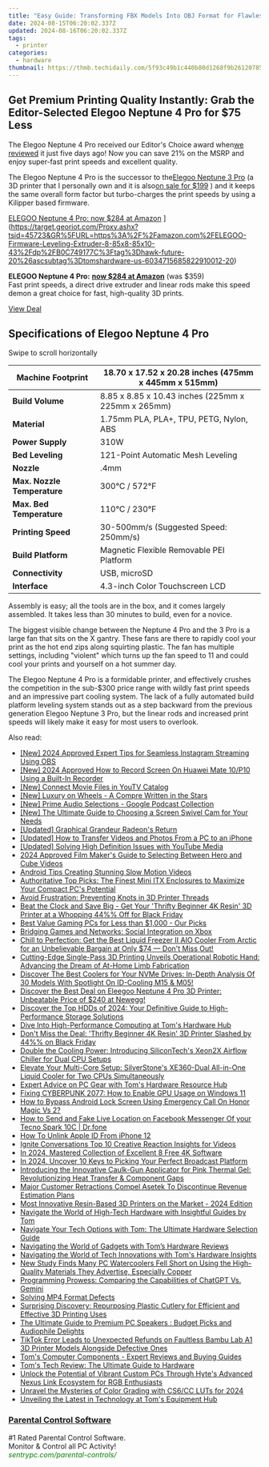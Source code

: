 ```yaml
---
title: "Easy Guide: Transforming FBX Models Into OBJ Format for Flawless 3D Printing"
date: 2024-08-15T06:20:02.337Z
updated: 2024-08-16T06:20:02.337Z
tags:
  - printer
categories:
  - hardware
thumbnail: https://thmb.techidaily.com/5f93c49b1c440b80d1268f9b261207858efb549976695493b8cd986466735cf6.jpg
---
```


## Get Premium Printing Quality Instantly: Grab the Editor-Selected Elegoo Neptune 4 Pro for $75 Less

The Elegoo Neptune 4 Pro received our Editor's Choice award when[we reviewed](https://www.tomshardware.com/reviews/elegoo-neptune-4-pro-3d-printer-review) it just five days ago! Now you can save 21% on the MSRP and enjoy super-fast print speeds and excellent quality.

 The Elegoo Neptune 4 Pro is the successor to the[Elegoo Neptune 3 Pro](https://www.tomshardware.com/reviews/elegoo-neptune-3-pro) (a 3D printer that I personally own and it is also[on sale for $199](https://target.georiot.com/Proxy.ashx?tsid=45723&GR%5FURL=https%3A%2F%2Famazon.com%2FELEGOO-Leveling-Dual-Gear-Removable-Capacitive%2Fdp%2FB0BJCQ59JS%3Fth%3D1%26tag%3Dhawk-future-20%26ascsubtag%3Dtomshardware-us-1855868188344193930-20) ) and it keeps the same overall form factor but turbo-charges the print speeds by using a Kilipper based firmware.

[ELEGOO Neptune 4 Pro: now $284 at Amazon](https://cdn.mos.cms.futurecdn.net/9zSdxpVwnL9hrRdNioy7Wh-200-100.jpg "ELEGOO Neptune 4 Pro: now $284 at Amazon") ](https://target.georiot.com/Proxy.ashx?tsid=45723&GR%5FURL=https%3A%2F%2Famazon.com%2FELEGOO-Firmware-Leveling-Extruder-8-85x8-85x10-43%2Fdp%2FB0C749177C%3Ftag%3Dhawk-future-20%26ascsubtag%3Dtomshardware-us-6034715685822910012-20)

**ELEGOO Neptune 4 Pro:** [**now $284 at Amazon**](https://target.georiot.com/Proxy.ashx?tsid=45723&GR%5FURL=https%3A%2F%2Famazon.com%2FELEGOO-Firmware-Leveling-Extruder-8-85x8-85x10-43%2Fdp%2FB0C749177C%3Ftag%3Dhawk-future-20%26ascsubtag%3Dtomshardware-us-8848727584626206515-20) (was $359)  
 Fast print speeds, a direct drive extruder and linear rods make this speed demon a great choice for fast, high-quality 3D prints.

[View Deal](https://target.georiot.com/Proxy.ashx?tsid=45723&GR%5FURL=https%3A%2F%2Famazon.com%2FELEGOO-Firmware-Leveling-Extruder-8-85x8-85x10-43%2Fdp%2FB0C749177C%3Ftag%3Dhawk-future-20%26ascsubtag%3Dtomshardware-us-6034715685822910012-20)

## Specifications of Elegoo Neptune 4 Pro

 Swipe to scroll horizontally

| **Machine Footprint**       | 18.70 x 17.52 x 20.28 inches (475mm x 445mm x 515mm) |
| --------------------------- | ---------------------------------------------------- |
| **Build Volume**            | 8.85 x 8.85 x 10.43 inches (225mm x 225mm x 265mm)   |
| **Material**                | 1.75mm PLA, PLA+, TPU, PETG, Nylon, ABS              |
| **Power Supply**            | 310W                                                 |
| **Bed Leveling**            | 121-Point Automatic Mesh Leveling                    |
| **Nozzle**                  | .4mm                                                 |
| **Max. Nozzle Temperature** | 300°C / 572°F                                        |
| **Max. Bed Temperature**    | 110°C / 230°F                                        |
| **Printing Speed**          | 30-500mm/s (Suggested Speed: 250mm/s)                |
| **Build Platform**          | Magnetic Flexible Removable PEI Platform             |
| **Connectivity**            | USB, microSD                                         |
| **Interface**               | 4.3-inch Color Touchscreen LCD                       |

 Assembly is easy; all the tools are in the box, and it comes largely assembled. It takes less than 30 minutes to build, even for a novice.

 The biggest visible change between the Neptune 4 Pro and the 3 Pro is a large fan that sits on the X gantry. These fans are there to rapidly cool your print as the hot end zips along squirting plastic. The fan has multiple settings, including "violent" which turns up the fan speed to 11 and could cool your prints and yourself on a hot summer day.

 The Elegoo Neptune 4 Pro is a formidable printer, and effectively crushes the competition in the sub-$300 price range with wildly fast print speeds and an impressive part cooling system. The lack of a fully automated build platform leveling system stands out as a step backward from the previous generation Elegoo Neptune 3 Pro, but the linear rods and increased print speeds will likely make it easy for most users to overlook.


<ins class="adsbygoogle"
     style="display:block"
     data-ad-format="autorelaxed"
     data-ad-client="ca-pub-7571918770474297"
     data-ad-slot="1223367746"></ins>



<ins class="adsbygoogle"
     style="display:block"
     data-ad-client="ca-pub-7571918770474297"
     data-ad-slot="8358498916"
     data-ad-format="auto"
     data-full-width-responsive="true"></ins>

<span class="atpl-alsoreadstyle">Also read:</span>
<div><ul>
<li><a href="https://digital-screen-recording.techidaily.com/new-2024-approved-expert-tips-for-seamless-instagram-streaming-using-obs/"><u>[New] 2024 Approved  Expert Tips for Seamless Instagram Streaming Using OBS</u></a></li>
<li><a href="https://screen-sharing-recording.techidaily.com/new-2024-approved-how-to-record-screen-on-huawei-mate-10p10-using-a-built-in-recorder/"><u>[New] 2024 Approved  How to Record Screen On Huawei Mate 10/P10 Using a Built-In Recorder</u></a></li>
<li><a href="https://extra-tips.techidaily.com/new-connect-movie-files-in-youtv-catalog/"><u>[New] Connect Movie Files in YouTV Catalog</u></a></li>
<li><a href="https://extra-approaches.techidaily.com/new-luxury-on-wheels-a-compre-written-in-the-stars/"><u>[New] Luxury on Wheels - A Compre Written in the Stars</u></a></li>
<li><a href="https://extra-support.techidaily.com/new-prime-audio-selections-google-podcast-collection/"><u>[New] Prime Audio Selections - Google Podcast Collection</u></a></li>
<li><a href="https://facebook-video-share.techidaily.com/new-the-ultimate-guide-to-choosing-a-screen-swivel-cam-for-your-needs/"><u>[New] The Ultimate Guide to Choosing a Screen Swivel Cam for Your Needs</u></a></li>
<li><a href="https://video-screen-grab.techidaily.com/updated-graphical-grandeur-radeons-return/"><u>[Updated] Graphical Grandeur  Radeon's Return</u></a></li>
<li><a href="https://some-knowledge.techidaily.com/updated-how-to-transfer-videos-and-photos-from-a-pc-to-an-iphone/"><u>[Updated] How to Transfer Videos and Photos From a PC to an iPhone</u></a></li>
<li><a href="https://extra-support.techidaily.com/updated-solving-high-definition-issues-with-youtube-media/"><u>[Updated] Solving High Definition Issues with YouTube Media</u></a></li>
<li><a href="https://some-techniques.techidaily.com/2024-approved-film-makers-guide-to-selecting-between-hero-and-cube-videos/"><u>2024 Approved  Film Maker's Guide to Selecting Between Hero and Cube Videos</u></a></li>
<li><a href="https://extra-information.techidaily.com/android-tips-creating-stunning-slow-motion-videos/"><u>Android Tips  Creating Stunning Slow Motion Videos</u></a></li>
<li><a href="https://hardware-tips.techidaily.com/authoritative-top-picks-the-finest-mini-itx-enclosures-to-maximize-your-compact-pcs-potential/"><u>Authoritative Top Picks: The Finest Mini ITX Enclosures to Maximize Your Compact PC's Potential</u></a></li>
<li><a href="https://hardware-tips.techidaily.com/avoid-frustration-preventing-knots-in-3d-printer-threads/"><u>Avoid Frustration: Preventing Knots in 3D Printer Threads</u></a></li>
<li><a href="https://hardware-tips.techidaily.com/1723125173289-beat-the-clock-and-save-big-get-your-thrifty-beginner-4k-resin-3d-printer-at-a-whopping-44-off-for-black-friday/"><u>Beat the Clock and Save Big - Get Your 'Thrifty Beginner 4K Resin' 3D Printer at a Whopping 44%% Off for Black Friday</u></a></li>
<li><a href="https://hardware-tips.techidaily.com/best-value-gaming-pcs-for-less-than-1000-our-picks/"><u>Best Value Gaming PCs for Less than $1,000 - Our Picks</u></a></li>
<li><a href="https://facebook.techidaily.com/bridging-games-and-networks-social-integration-on-xbox/"><u>Bridging Games and Networks: Social Integration on Xbox</u></a></li>
<li><a href="https://hardware-tips.techidaily.com/1723175694420-chill-to-perfection-get-the-best-liquid-freezer-ii-aio-cooler-from-arctic-for-an-unbelievable-bargain-at-only-74-dont-miss-out/"><u>Chill to Perfection: Get the Best Liquid Freezer II AIO Cooler From Arctic for an Unbelievable Bargain at Only $74 — Don't Miss Out!</u></a></li>
<li><a href="https://hardware-tips.techidaily.com/cutting-edge-single-pass-3d-printing-unveils-operational-robotic-hand-advancing-the-dream-of-at-home-limb-fabrication/"><u>Cutting-Edge Single-Pass 3D Printing Unveils Operational Robotic Hand: Advancing the Dream of At-Home Limb Fabrication</u></a></li>
<li><a href="https://hardware-tips.techidaily.com/1723175676802-discover-the-best-coolers-for-your-nvme-drives-in-depth-analysis-of-30-models-with-spotlight-on-id-cooling-m15-and-m05/"><u>Discover The Best Coolers for Your NVMe Drives: In-Depth Analysis Of 30 Models With Spotlight On ID-Cooling M15 & M05!</u></a></li>
<li><a href="https://hardware-tips.techidaily.com/discover-the-best-deal-on-eleegoo-neptune-4-pro-3d-printer-unbeatable-price-of-240-at-newegg/"><u>Discover the Best Deal on Eleegoo Neptune 4 Pro 3D Printer: Unbeatable Price of $240 at Newegg!</u></a></li>
<li><a href="https://hardware-tips.techidaily.com/discover-the-top-hdds-of-2024-your-definitive-guide-to-high-performance-storage-solutions/"><u>Discover the Top HDDs of 2024: Your Definitive Guide to High-Performance Storage Solutions</u></a></li>
<li><a href="https://hardware-tips.techidaily.com/dive-into-high-performance-computing-at-toms-hardware-hub/"><u>Dive Into High-Performance Computing at Tom's Hardware Hub</u></a></li>
<li><a href="https://hardware-tips.techidaily.com/dont-miss-the-deal-thrifty-beginner-4k-resin-3d-printer-slashed-by-44-on-black-friday/"><u>Don't Miss the Deal: 'Thrifty Beginner 4K Resin' 3D Printer Slashed by 44%% on Black Friday</u></a></li>
<li><a href="https://hardware-tips.techidaily.com/double-the-cooling-power-introducing-silicontechs-xeon2x-airflow-chiller-for-dual-cpu-setups/"><u>Double the Cooling Power: Introducing SiliconTech's Xeon2X Airflow Chiller for Dual CPU Setups</u></a></li>
<li><a href="https://hardware-tips.techidaily.com/elevate-your-multi-core-setup-silverstones-xe360-dual-all-in-one-liquid-cooler-for-two-cpus-simultaneously/"><u>Elevate Your Multi-Core Setup: SilverStone's XE360-Dual All-in-One Liquid Cooler for Two CPUs Simultaneously</u></a></li>
<li><a href="https://hardware-tips.techidaily.com/expert-advice-on-pc-gear-with-toms-hardware-resource-hub/"><u>Expert Advice on PC Gear with Tom's Hardware Resource Hub</u></a></li>
<li><a href="https://program-issues.techidaily.com/fixing-cyberpunk-2077-how-to-enable-gpu-usage-on-windows-11/"><u>Fixing CYBERPUNK 2077: How to Enable GPU Usage on Windows 11</u></a></li>
<li><a href="https://unlock-android.techidaily.com/how-to-bypass-android-lock-screen-using-emergency-call-on-honor-magic-vs-2-by-drfone-android/"><u>How to Bypass Android Lock Screen Using Emergency Call On Honor Magic Vs 2?</u></a></li>
<li><a href="https://location-social.techidaily.com/how-to-send-and-fake-live-location-on-facebook-messenger-of-your-tecno-spark-10c-drfone-by-drfone-virtual-android/"><u>How to Send and Fake Live Location on Facebook Messenger Of your Tecno Spark 10C | Dr.fone</u></a></li>
<li><a href="https://apple-account.techidaily.com/how-to-unlink-apple-id-from-iphone-12-by-drfone-ios/"><u>How To Unlink Apple ID From iPhone 12</u></a></li>
<li><a href="https://youtube-videos.techidaily.com/ignite-conversations-top-10-creative-reaction-insights-for-videos/"><u>Ignite Conversations  Top 10 Creative Reaction Insights for Videos</u></a></li>
<li><a href="https://extra-skills.techidaily.com/in-2024-mastered-collection-of-excellent-8-free-4k-software/"><u>In 2024, Mastered Collection of Excellent 8 Free 4K Software</u></a></li>
<li><a href="https://some-skills.techidaily.com/in-2024-uncover-10-keys-to-picking-your-perfect-broadcast-platform/"><u>In 2024, Uncover 10 Keys to Picking Your Perfect Broadcast Platform</u></a></li>
<li><a href="https://hardware-tips.techidaily.com/introducing-the-innovative-caulk-gun-applicator-for-pink-thermal-gel-revolutionizing-heat-transfer-and-component-gaps/"><u>Introducing the Innovative Caulk-Gun Applicator for Pink Thermal Gel: Revolutionizing Heat Transfer & Component Gaps</u></a></li>
<li><a href="https://hardware-tips.techidaily.com/major-customer-retractions-compel-asetek-to-discontinue-revenue-estimation-plans/"><u>Major Customer Retractions Compel Asetek To Discontinue Revenue Estimation Plans</u></a></li>
<li><a href="https://hardware-tips.techidaily.com/most-innovative-resin-based-3d-printers-on-the-market-2024-edition/"><u>Most Innovative Resin-Based 3D Printers on the Market - 2024 Edition</u></a></li>
<li><a href="https://hardware-tips.techidaily.com/navigate-the-world-of-high-tech-hardware-with-insightful-guides-by-tom/"><u>Navigate the World of High-Tech Hardware with Insightful Guides by Tom</u></a></li>
<li><a href="https://hardware-tips.techidaily.com/navigate-your-tech-options-with-tom-the-ultimate-hardware-selection-guide/"><u>Navigate Your Tech Options with Tom: The Ultimate Hardware Selection Guide</u></a></li>
<li><a href="https://hardware-tips.techidaily.com/navigating-the-world-of-gadgets-with-toms-hardware-reviews/"><u>Navigating the World of Gadgets with Tom’s Hardware Reviews</u></a></li>
<li><a href="https://hardware-tips.techidaily.com/navigating-the-world-of-tech-innovations-with-toms-hardware-insights/"><u>Navigating the World of Tech Innovations with Tom's Hardware Insights</u></a></li>
<li><a href="https://hardware-tips.techidaily.com/new-study-finds-many-pc-watercoolers-fell-short-on-using-the-high-quality-materials-they-advertise-especially-copper/"><u>New Study Finds Many PC Watercoolers Fell Short on Using the High-Quality Materials They Advertise, Especially Copper</u></a></li>
<li><a href="https://tech-haven.techidaily.com/programming-prowess-comparing-the-capabilities-of-chatgpt-vs-gemini/"><u>Programming Prowess: Comparing the Capabilities of ChatGPT Vs. Gemini</u></a></li>
<li><a href="https://data-wizards.techidaily.com/solving-mp4-format-defects/"><u>Solving MP4 Format Defects</u></a></li>
<li><a href="https://hardware-tips.techidaily.com/surprising-discovery-repurposing-plastic-cutlery-for-efficient-and-effective-3d-printing-uses/"><u>Surprising Discovery: Repurposing Plastic Cutlery for Efficient and Effective 3D Printing Uses</u></a></li>
<li><a href="https://hardware-tips.techidaily.com/the-ultimate-guide-to-premium-pc-speakers-budget-picks-and-audiophile-delights/"><u>The Ultimate Guide to Premium PC Speakers : Budget Picks and Audiophile Delights</u></a></li>
<li><a href="https://hardware-tips.techidaily.com/tiktok-error-leads-to-unexpected-refunds-on-faultless-bambu-lab-a1-3d-printer-models-alongside-defective-ones/"><u>TikTok Error Leads to Unexpected Refunds on Faultless Bambu Lab A1 3D Printer Models Alongside Defective Ones</u></a></li>
<li><a href="https://hardware-tips.techidaily.com/toms-computer-components-expert-reviews-and-buying-guides/"><u>Tom's Computer Components - Expert Reviews and Buying Guides</u></a></li>
<li><a href="https://hardware-tips.techidaily.com/toms-tech-review-the-ultimate-guide-to-hardware/"><u>Tom's Tech Review: The Ultimate Guide to Hardware</u></a></li>
<li><a href="https://hardware-tips.techidaily.com/unlock-the-potential-of-vibrant-custom-pcs-through-hytes-advanced-nexus-link-ecosystem-for-rgb-enthusiasts/"><u>Unlock the Potential of Vibrant Custom PCs Through Hyte's Advanced Nexus Link Ecosystem for RGB Enthusiasts</u></a></li>
<li><a href="https://some-guidance.techidaily.com/unravel-the-mysteries-of-color-grading-with-cs6cc-luts-for-2024/"><u>Unravel the Mysteries of Color Grading with CS6/CC LUTs for 2024</u></a></li>
<li><a href="https://hardware-tips.techidaily.com/unveiling-the-latest-in-technology-at-toms-equipment-hub/"><u>Unveiling the Latest in Technology at Tom's Equipment Hub</u></a></li>
</ul></div>

<!-- affiliate ads begin -->
<h3 id="200610"><a href="https://sentrypc.7eer.net/c/5597632/200610/3022">Parental Control Software</a></h3>
<span class="text-ad-content">
	#1 Rated Parental Control Software.<br/>
	Monitor & Control all PC Activity!<br/>
		<cite style="color:green">sentrypc.com/parental-controls/</cite>
	</span><img height="0" width="0" src="https://sentrypc.7eer.net/i/5597632/200610/3022" style="position:absolute;visibility:hidden;" border="0" />
<!-- affiliate ads end -->